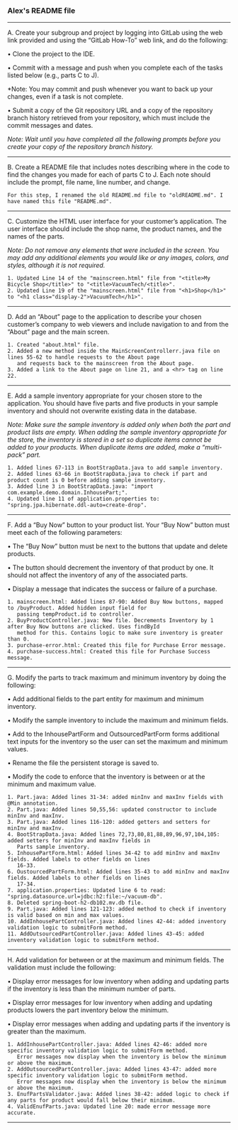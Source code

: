 ### Alex's README file

---
A.  Create your subgroup and project by logging into GitLab using the web link provided and using the 
“GitLab How-To” web link, and do the following:

•   Clone the project to the IDE.

•   Commit with a message and push when you complete each of the tasks listed below (e.g., parts C to J).

*Note: You may commit and push whenever you want to back up your changes, even if a task is not complete.

•   Submit a copy of the Git repository URL and a copy of the repository branch history retrieved from your 
repository, which must include the commit messages and dates.

*Note: Wait until you have completed all the following prompts before you create your copy of the 
repository branch history.*

---

B. Create a README file that includes notes describing where in the code to find the changes you made for 
each of parts C to J. Each note should include the prompt, file name, line number, and change.

    For this step, I renamed the old README.md file to "oldREADME.md". I have named this file "README.md".

---
C.  Customize the HTML user interface for your customer’s application. The user interface should 
include the shop name, the product names, and the names of the parts.

*Note: Do not remove any elements that were included in the screen. You may add any additional elements you would like or 
any images, colors, and styles, although it is not required.*

    1. Updated Line 14 of the "mainscreen.html" file from "<title>My Bicycle Shop</title>" to "<title>VacuumTech/<title>".
    2. Updated Line 19 of the "mainscreen.html" file from "<h1>Shop</h1>" to "<h1 class="display-2">VacuumTech</h1>".

---
D.  Add an “About” page to the application to describe your chosen customer’s company to web viewers and include navigation 
to and from the “About” page and the main screen.

    1. Created "about.html" file.
    2. Added a new method inside the MainScreenControllerr.java file on lines 55-62 to handle requests to the About page 
       and requests back to the mainscreen from the About page.
    3. Added a link to the About page on line 21, and a <hr> tag on line 22.

---
E.  Add a sample inventory appropriate for your chosen store to the application. You should have five parts and five
    products in your sample inventory and should not overwrite existing data in the database.

*Note: Make sure the sample inventory is added only when both the part and product lists are empty. When adding the
sample inventory appropriate for the store, the inventory is stored in a set so duplicate items cannot be added to your
products. When duplicate items are added, make a “multi-pack” part.*

    1. Added lines 67-113 in BootStrapData.java to add sample inventory.
    2. Added lines 63-66 in BootStrapData.java to check if part and product count is 0 before adding sample inventory.
    3. Added line 3 in BootStrapData.java: "import com.example.demo.domain.InhousePart;".
    4. Updated line 11 of application.properties to: "spring.jpa.hibernate.ddl-auto=create-drop".

---
F.  Add a “Buy Now” button to your product list. Your “Buy Now” button must meet each of the following parameters:

•   The “Buy Now” button must be next to the buttons that update and delete products.

•   The button should decrement the inventory of that product by one. It should not affect the inventory of any of the associated parts.

•   Display a message that indicates the success or failure of a purchase.

    1. mainscreen.html: Added lines 87-90: Added Buy Now buttons, mapped to /buyProduct. Added hidden input field for
       passing tempProduct.id to controller.
    2. BuyProductController.java: New file. Decrements Inventory by 1 after Buy Now buttons are clicked. Uses findById
       method for this. Contains logic to make sure inventory is greater than 0.
    3. purchase-error.html: Created this file for Purchase Error message.
    4. purchase-success.html: Created this file for Purchase Success message.

---
G. Modify the parts to track maximum and minimum inventory by doing the following:

•   Add additional fields to the part entity for maximum and minimum inventory.

•   Modify the sample inventory to include the maximum and minimum fields.

•   Add to the InhousePartForm and OutsourcedPartForm forms additional text inputs for the inventory so the user can set the maximum and minimum values.

•   Rename the file the persistent storage is saved to.

•   Modify the code to enforce that the inventory is between or at the minimum and maximum value.

    1. Part.java: Added lines 31-34: added minInv and maxInv fields with @Min annotation.
    2. Part.java: Added lines 50,55,56: updated constructor to include minInv and maxInv.
    3. Part.java: Added lines 116-120: added getters and setters for minInv and maxInv.
    4. BootStrapData.java: Added lines 72,73,80,81,88,89,96,97,104,105: added setters for minInv and maxInv fields in 
       Parts sample inventory.
    5. InhousePartForm.html: Added lines 34-42 to add minInv and maxInv fields. Added labels to other fields on lines
       16-33.
    6. OustourcedPartForm.html: Added lines 35-43 to add minInv and maxInv fields. Added labels to other fields on lines
       17-34.
    7. application.properties: Updated line 6 to read: "spring.datasource.url=jdbc:h2:file:~/vacuum-db".
    8. Deleted spring-boot-h2-db102.mv.db file.
    9. Part.java: Added lines 121-123: added method to check if inventory is valid based on min and max values.
    10. AddInhousePartController.java: Added lines 42-44: added inventory validation logic to submitForm method.
    11. AddOutsourcedPartController.java: Added lines 43-45: added inventory validation logic to submitForm method.

---
H. Add validation for between or at the maximum and minimum fields. The validation must include the following:

•   Display error messages for low inventory when adding and updating parts if the inventory is less than the minimum number of parts.

•   Display error messages for low inventory when adding and updating products lowers the part inventory below the minimum.

•   Display error messages when adding and updating parts if the inventory is greater than the maximum.

    1. AddInhousePartController.java: Added lines 42-46: added more specific inventory validation logic to submitForm method.
       Error messages now display when the inventory is below the minimum or above the maximum.
    2. AddOutsourcedPartController.java: Added lines 43-47: added more specific inventory validation logic to submitForm method.
       Error messages now display when the inventory is below the minimum or above the maximum.
    3. EnufPartsValidator.java: Added lines 38-42: added logic to check if any parts for product would fall below their minimum.
    4. ValidEnufParts.java: Updated line 20: made error message more accurate.

---